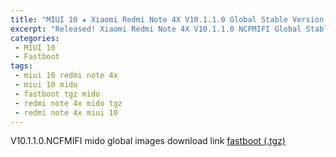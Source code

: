 ```yaml
---
title: "MIUI 10 ★ Xiaomi Redmi Note 4X V10.1.1.0 Global Stable Version ★ Fastboot ROM Download"
excerpt: "Released! Xiaomi Redmi Note 4X V10.1.1.0 NCFMIFI Global Stable Version Fastboot File Download"
categories:
 - MIUI 10
 - Fastboot
tags:
 - miui 10 redmi note 4x
 - miui 10 mido
 - fastboot tgz mido
 - redmi note 4x mido tgz
 - redmi note 4x miui 10
---
```


V10.1.1.0.NCFMIFI mido global images download link [fastboot (.tgz)](http://bigota.d.miui.com/V10.1.1.0.NCFMIFI/mido_global_images_V10.1.1.0.NCFMIFI_20181029.0000.00_7.0_global_ecb441093a.tgz)
